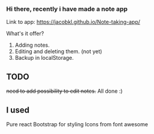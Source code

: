 ### Hi there, recently i have made a note app
Link to app: https://jacobkl.github.io/Note-taking-app/

What's it offer?
1. Adding notes.
2. Editing and deleting them. (not yet)
3. Backup in localStorage.

## TODO
<del>need to add possibility to edit notes.</del>
All done :)

## I used
Pure react
Bootstrap for styling
Icons from font awesome